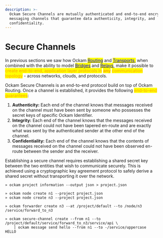 ```yaml
---
description: >-
  Ockam Secure Channels are mutually authenticated and end-to-end encrypted
  messaging channels that guarantee data authenticity, integrity, and
  confidentiality.
---
```


# Secure Channels

In previous sections we saw how Ockam [<mark style="color:blue;">Routing</mark>](routing.md) and [<mark style="color:blue;">Transports</mark>](routing.md#transport)<mark style="color:blue;">,</mark> when combined with the ability to model [<mark style="color:blue;">Bridges</mark>](advanced-routing.md) and [<mark style="color:blue;">Relays</mark>](advanced-routing.md#relay), make it possible to <mark style="color:orange;">create end-to-end, application layer protocols in</mark> <mark style="color:orange;"></mark><mark style="color:orange;">**any**</mark> <mark style="color:orange;"></mark><mark style="color:orange;">communication topology</mark> - across networks, clouds, and protocols.

Ockam Secure Channels is an end-to-end protocol build on top of Ockam Routing. Once a channel is established, it provides the following <mark style="color:orange;">end-to-end guarantees</mark>:

1. **Authenticity:** Each end of the channel knows that messages received on the channel must have been sent by someone who possesses the secret keys of specific Ockam Identifier.
2. **Integrity:** Each end of the channel knows that the messages received on the channel could not have been tapered en-route and are exactly what was sent by the authenticated sender at the other end of the channel.
3. **Confidentiality:**  Each end of the channel knows that the contents of messages received on the channel could not have been observed en-route between the sender and the receiver.

Establishing a secure channel requires establishing a shared secret key between the two entities that wish to communicate securely. This is achieved using a cryptographic key agreement protocol to safely derive a shared secret without transporting it over the network.&#x20;









```
» ockam project information --output json > project.json

» ockam node create n1 --project project.json
» ockam node create n3 --project project.json

» ockam forwarder create n3 --at /project/default --to /node/n3
/service/forward_to_n3

» ockam secure-channel create --from n1 --to /project/default/service/forward_to_n3/service/api \
    | ockam message send hello --from n1 --to -/service/uppercase
HELLO
```



